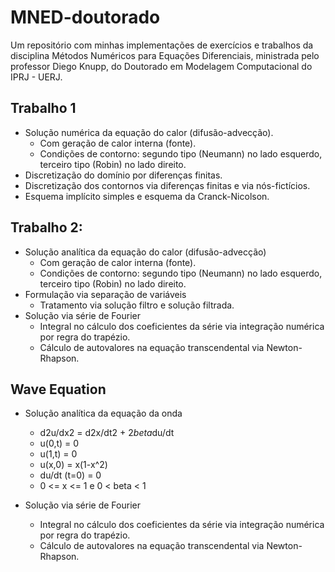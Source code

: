 # MNED-doutorado


Um repositório com minhas implementações de exercícios e trabalhos da disciplina Métodos Numéricos para Equações Diferenciais, ministrada pelo professor Diego Knupp, do Doutorado em Modelagem Computacional do IPRJ - UERJ.

## Trabalho 1

* Solução numérica da equação do calor (difusão-advecção).
	* Com geração de calor interna (fonte).
	* Condições de contorno: segundo tipo (Neumann) no lado esquerdo, terceiro tipo (Robin) no lado direito.
* Discretização do domínio por diferenças finitas.
* Discretização dos contornos via diferenças finitas e via nós-fictícios.
* Esquema implícito simples e esquema da Cranck-Nicolson.


## Trabalho 2:

* Solução analítica da equação do calor (difusão-advecção)
	* Com geração de calor interna (fonte).
	* Condições de contorno: segundo tipo (Neumann) no lado esquerdo, terceiro tipo (Robin) no lado direito.
* Formulação via separação de variáveis
	* Tratamento via solução filtro e solução filtrada.
* Solução via série de Fourier
	* Integral no cálculo dos coeficientes da série via integração numérica por regra do trapézio.
	* Cálculo de autovalores na equação transcendental via Newton-Rhapson.
	
## Wave Equation

* Solução analítica da equação da onda
	* d2u/dx2 = d2x/dt2 + 2*beta*du/dt
	* u(0,t) = 0
	* u(1,t) = 0
	* u(x,0) = x(1-x^2)
	* du/dt (t=0) = 0
	* 0 <= x <= 1 e 0 < beta < 1

* Solução via série de Fourier
	* Integral no cálculo dos coeficientes da série via integração numérica por regra do trapézio.
	* Cálculo de autovalores na equação transcendental via Newton-Rhapson.
